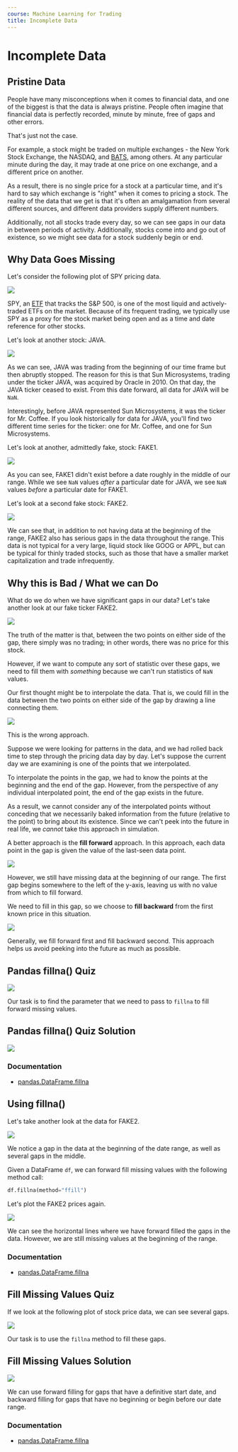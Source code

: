 ```yaml
---
course: Machine Learning for Trading
title: Incomplete Data
---
```


# Incomplete Data

## Pristine Data

People have many misconceptions when it comes to financial data, and one of the
biggest is that the data is always pristine. People often imagine that financial
data is perfectly recorded, minute by minute, free of gaps and other errors.

That's just not the case.

For example, a stock might be traded on multiple exchanges - the New York Stock
Exchange, the NASDAQ, and
[BATS](/Users/mschlenker/src/omscs-notes/notes/machine-learning-trading/incomplete-data.md),
among others. At any particular minute during the day, it may trade at one price
on one exchange, and a different price on another.

As a result, there is no single price for a stock at a particular time, and it's
hard to say which exchange is "right" when it comes to pricing a stock. The
reality of the data that we get is that it's often an amalgamation from several
different sources, and different data providers supply different numbers.

Additionally, not all stocks trade every day, so we can see gaps in our data in
between periods of activity. Additionally, stocks come into and go out of
existence, so we might see data for a stock suddenly begin or end.

## Why Data Goes Missing

Let's consider the following plot of SPY pricing data.

![](https://assets.omscs-notes.com/images/notes/machine-learning-trading/2020-01-13-16-05-39.png)

SPY, an [ETF](https://en.wikipedia.org/wiki/Exchange-traded_fund) that tracks
the S&P 500, is one of the most liquid and actively-traded ETFs on the market.
Because of its frequent trading, we typically use SPY as a proxy for the stock
market being open and as a time and date reference for other stocks.

Let's look at another stock: JAVA.

![](https://assets.omscs-notes.com/images/notes/machine-learning-trading/2020-01-13-16-13-30.png)

As we can see, JAVA was trading from the beginning of our time frame but then
abruptly stopped. The reason for this is that Sun Microsystems, trading under
the ticker JAVA, was acquired by Oracle in 2010. On that day, the JAVA ticker
ceased to exist. From this date forward, all data for JAVA will be `NaN`.

Interestingly, before JAVA represented Sun Microsystems, it was the ticker for
Mr. Coffee. If you look historically for data for JAVA, you'll find two
different time series for the ticker: one for Mr. Coffee, and one for Sun
Microsystems.

Let's look at another, admittedly fake, stock: FAKE1.

![](https://assets.omscs-notes.com/images/notes/machine-learning-trading/2020-01-13-16-31-00.png)

As you can see, FAKE1 didn't exist before a date roughly in the middle of our
range. While we see `NaN` values *after* a particular date for JAVA, we see
`NaN` values *before* a particular date for FAKE1.

Let's look at a second fake stock: FAKE2.

![](https://assets.omscs-notes.com/images/notes/machine-learning-trading/2020-01-13-16-42-49.png)

We can see that, in addition to not having data at the beginning of the range,
FAKE2 also has serious gaps in the data throughout the range. This data is not
typical for a very large, liquid stock like GOOG or APPL, but can be typical for
thinly traded stocks, such as those that have a smaller market capitalization
and trade infrequently.

## Why this is Bad / What we can Do

What do we do when we have significant gaps in our data? Let's take another look
at our fake ticker FAKE2.

![](https://assets.omscs-notes.com/images/notes/machine-learning-trading/2020-01-14-00-02-44.png)

The truth of the matter is that, between the two points on either side of the
gap, there simply was no trading; in other words, there was no price for this
stock.

However, if we want to compute any sort of statistic over these gaps, we need to
fill them with *something* because we can't run statistics of `NaN` values.

Our first thought might be to interpolate the data. That is, we could fill in
the data between the two points on either side of the gap by drawing a line
connecting them.

![](https://assets.omscs-notes.com/images/notes/machine-learning-trading/2020-01-14-00-06-50.png)

This is the wrong approach.

Suppose we were looking for patterns in the data, and we had rolled back time to
step through the pricing data day by day. Let's suppose the current day we are
examining is one of the points that we interpolated.

To interpolate the points in the gap, we had to know the points at the beginning
and the end of the gap. However, from the perspective of any individual
interpolated point, the end of the gap exists in the future.

As a result, we cannot consider any of the interpolated points without conceding
that we necessarily baked information from the future (relative to the point) to
bring about its existence. Since we can't peek into the future in real life, we
*cannot* take this approach in simulation.

A better approach is the **fill forward** approach. In this approach, each data
point in the gap is given the value of the last-seen data point.

![](https://assets.omscs-notes.com/images/notes/machine-learning-trading/2020-01-14-00-10-00.png)

However, we still have missing data at the beginning of our range. The first gap
begins somewhere to the left of the y-axis, leaving us with no value from which
to fill forward.

We need to fill in this gap, so we choose to **fill backward** from the first
known price in this situation.

![](https://assets.omscs-notes.com/images/notes/machine-learning-trading/2020-01-14-00-15-22.png)

Generally, we fill forward first and fill backward second. This approach helps
us avoid peeking into the future as much as possible.

## Pandas fillna() Quiz

![](https://assets.omscs-notes.com/images/notes/machine-learning-trading/2020-01-14-00-38-50.png)

Our task is to find the parameter that we need to pass to `fillna` to fill
forward missing values.

## Pandas fillna() Quiz Solution

![](https://assets.omscs-notes.com/images/notes/machine-learning-trading/2020-01-14-00-40-02.png)

### Documentation

- [pandas.DataFrame.fillna](https://pandas.pydata.org/pandas-docs/stable/reference/api/pandas.DataFrame.fillna.html)

## Using fillna()  

Let's take another look at the data for FAKE2.

![](https://assets.omscs-notes.com/images/notes/machine-learning-trading/2020-01-14-00-44-12.png)

We notice a gap in the data at the beginning of the date range, as well as
several gaps in the middle.

Given a DataFrame `df`, we can forward fill missing values with the following
method call:

```python
df.fillna(method="ffill")
```

Let's plot the FAKE2 prices again.

![](https://assets.omscs-notes.com/images/notes/machine-learning-trading/2020-01-14-00-46-42.png)

We can see the horizontal lines where we have forward filled the gaps in the
data. However, we are still missing values at the beginning of the range.

### Documentation

- [pandas.DataFrame.fillna](https://pandas.pydata.org/pandas-docs/stable/reference/api/pandas.DataFrame.fillna.html)

## Fill Missing Values Quiz

If we look at the following plot of stock price data, we can see several gaps.

![](https://assets.omscs-notes.com/images/notes/machine-learning-trading/2020-01-14-00-50-55.png)

Our task is to use the `fillna` method to fill these gaps.

## Fill Missing Values Solution

![](https://assets.omscs-notes.com/images/notes/machine-learning-trading/2020-01-14-00-52-39.png)

We can use forward filling for gaps that have a definitive start date, and
backward filling for gaps that have no beginning or begin before our date range.

### Documentation

- [pandas.DataFrame.fillna](https://pandas.pydata.org/pandas-docs/stable/reference/api/pandas.DataFrame.fillna.html)
